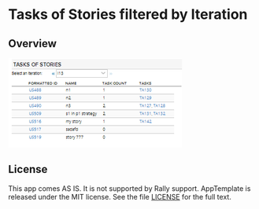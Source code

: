 Tasks of Stories filtered by Iteration
=========================

## Overview
![](pic.png)

## License
This app comes AS IS. It is not supported by Rally support.
AppTemplate is released under the MIT license.  See the file [LICENSE](https://raw.github.com/RallyApps/AppTemplate/master/LICENSE) for the full text.
